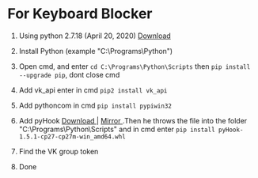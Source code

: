 # For Keyboard Blocker

1. Using python 2.7.18 (April 20, 2020) <a  href="https://www.python.org/downloads/release/python-2718/"> Download </a>
2. Install Python (example "C:\Programs\Python")
3. Open cmd, and enter ```cd C:\Programs\Python\Scripts``` then ```pip install --upgrade pip```, dont close cmd

4. Add vk_api enter in cmd ```pip2 install vk_api```
5. Add pythoncom in cmd ```pip install pypiwin32```
6. Add pyHook <a  href="https://download.lfd.uci.edu/pythonlibs/z4tqcw5k/cp27/pyHook-1.5.1-cp27-cp27m-win_amd64.whl"> Download </a> |
<a  href="https://github.com/zxcV32/krispyKeyLogger/blob/master/victim/pyHook-1.5.1-cp37-cp37m-win_amd64.whl"> Mirror </a> 
 .Then he throws the file into the folder "C:\Programs\Python\Scripts" and in cmd enter ```pip install pyHook-1.5.1-cp27-cp27m-win_amd64.whl```
7. Find the VK group token
8. Done
